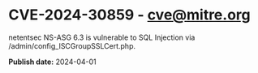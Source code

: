 # CVE-2024-30859 - cve@mitre.org

netentsec NS-ASG 6.3 is vulnerable to SQL Injection via /admin/config_ISCGroupSSLCert.php.

**Publish date:** 2024-04-01
